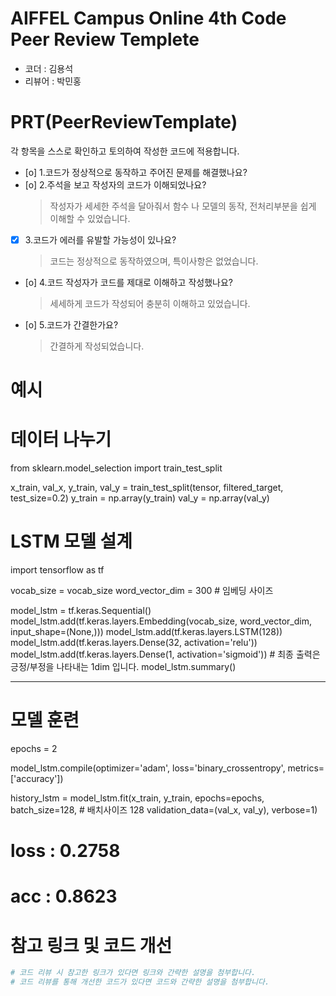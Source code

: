 # AIFFEL Campus Online 4th Code Peer Review Templete
- 코더 : 김용석
- 리뷰어 : 박민홍


# PRT(PeerReviewTemplate)
각 항목을 스스로 확인하고 토의하여 작성한 코드에 적용합니다.
- [o] 1.코드가 정상적으로 동작하고 주어진 문제를 해결했나요?
- [o] 2.주석을 보고 작성자의 코드가 이해되었나요?
  > 작성자가 세세한 주석을 달아줘서 함수 나 모델의 동작, 전처리부분을 쉽게 이해할 수 있었습니다. 
- [x] 3.코드가 에러를 유발할 가능성이 있나요?
  > 코드는 정상적으로 동작하였으며, 특이사항은 없었습니다. 
- [o] 4.코드 작성자가 코드를 제대로 이해하고 작성했나요?
  > 세세하게 코드가 작성되어 충분히 이해하고 있었습니다. 
- [o] 5.코드가 간결한가요?
  > 간결하게 작성되었습니다. 

# 예시

# 데이터 나누기
from sklearn.model_selection import train_test_split

x_train, val_x, y_train, val_y = train_test_split(tensor, filtered_target, test_size=0.2)
y_train = np.array(y_train)
val_y = np.array(val_y)

# LSTM 모델 설계
import tensorflow as tf

vocab_size = vocab_size
word_vector_dim = 300       # 임베딩 사이즈

model_lstm = tf.keras.Sequential()
model_lstm.add(tf.keras.layers.Embedding(vocab_size, word_vector_dim, input_shape=(None,)))
model_lstm.add(tf.keras.layers.LSTM(128))
model_lstm.add(tf.keras.layers.Dense(32, activation='relu'))
model_lstm.add(tf.keras.layers.Dense(1, activation='sigmoid')) # 최종 출력은 긍정/부정을 나타내는 1dim 입니다.
model_lstm.summary()

-----------------------------------------------------------------------------------------------------------------

# 모델 훈련

epochs = 2

model_lstm.compile(optimizer='adam', loss='binary_crossentropy', metrics=['accuracy'])

history_lstm = model_lstm.fit(x_train,
                              y_train,
                              epochs=epochs,
                              batch_size=128,                # 배치사이즈 128
                              validation_data=(val_x, val_y),
                              verbose=1)

# loss : 0.2758
# acc : 0.8623



# 참고 링크 및 코드 개선
```python
# 코드 리뷰 시 참고한 링크가 있다면 링크와 간략한 설명을 첨부합니다.
# 코드 리뷰를 통해 개선한 코드가 있다면 코드와 간략한 설명을 첨부합니다.
```
